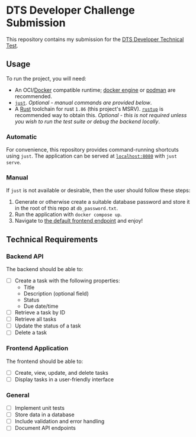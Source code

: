 # DTS Developer Challenge Submission

This repository contains my submission for the [DTS Developer Technical Test](https://github.com/hmcts/dts-developer-challenge).

## Usage

To run the project, you will need:

- An OCI/[Docker](https://www.docker.com/) compatible runtime; [docker engine](https://docs.docker.com/engine/) or [podman](https://podman.io/) are recommended.
- [`just`](https://github.com/casey/just).
  *Optional - manual commands are provided below*.
- A [Rust](https://www.rust-lang.org/) toolchain for rust `1.86` (this project's MSRV).
  [`rustup`](https://rustup.rs/) is recommended way to obtain this.
  *Optional - this is not required unless you wish to run the test suite or debug the backend locally*.

### Automatic

For convenience, this repository provides command-running shortcuts using `just`.
The application can be served at [`localhost:8080`](http://localhost:8080) with `just serve`.

### Manual

If `just` is not available or desirable, then the user should follow these steps:

1. Generate or otherwise create a suitable database password and store it in the root of this repo at `db_password.txt`.
2. Run the application with `docker compose up`.
3. Navigate to [the default frontend endpoint](http://localhost:8080) and enjoy!

## Technical Requirements

### Backend API

The backend should be able to:

- [ ] Create a task with the following properties:
   - Title
   - Description (optional field)
   - Status
   - Due date/time
- [ ] Retrieve a task by ID
- [ ] Retrieve all tasks
- [ ] Update the status of a task
- [ ] Delete a task

### Frontend Application

The frontend should be able to:

- [ ] Create, view, update, and delete tasks
- [ ] Display tasks in a user-friendly interface

### General

- [ ] Implement unit tests
- [ ] Store data in a database
- [ ] Include validation and error handling
- [ ] Document API endpoints
